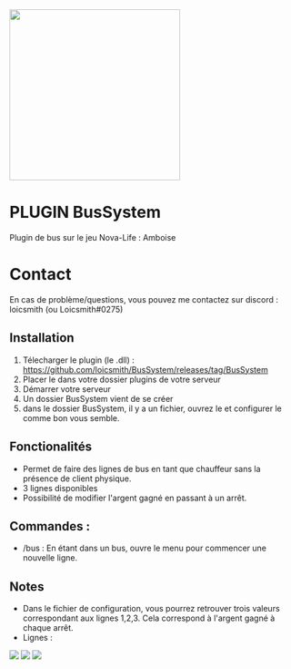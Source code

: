 <img src="https://i.imgur.com/Oy7pP5R.png" width="300"/>

# PLUGIN BusSystem

Plugin de bus sur le jeu Nova-Life : Amboise

# Contact

En cas de problème/questions, vous pouvez me contactez sur discord : loicsmith (ou Loicsmith#0275)


## Installation
1. Télecharger le plugin (le .dll) : https://github.com/loicsmith/BusSystem/releases/tag/BusSystem
2. Placer le dans votre dossier plugins de votre serveur
3. Démarrer votre serveur
4. Un dossier BusSystem vient de se créer
5. dans le dossier BusSystem, il y a un fichier, ouvrez le et configurer le comme bon vous semble.

## Fonctionalités

- Permet de faire des lignes de bus en tant que chauffeur sans la présence de client physique.
- 3 lignes disponibles
- Possibilité de modifier l'argent gagné en passant à un arrêt.

## Commandes :
- /bus : En étant dans un bus, ouvre le menu pour commencer une nouvelle ligne.

## Notes

- Dans le fichier de configuration, vous pourrez retrouver trois valeurs correspondant aux lignes 1,2,3. Cela correspond à l'argent gagné à chaque arrêt.
- Lignes :
<img src="https://i.imgur.com/nLx2zC1.png"/>
<img src="https://i.imgur.com/sk1gDyc.png"/>
<img src="https://i.imgur.com/SN7zxrK.png"/>
